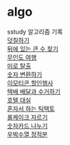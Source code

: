 # algo

sstudy 알고리즘 기록
<br>
[덧칠하기](https://school.programmers.co.kr/learn/courses/30/lessons/161989)
<br>
[뒤에 있는 큰 수 찾기](https://school.programmers.co.kr/learn/courses/30/lessons/154539)
<br>
[무인도 여행](https://school.programmers.co.kr/learn/courses/30/lessons/154540)
<br>
[미로 탈출](https://school.programmers.co.kr/learn/courses/30/lessons/159993)
<br>
[숫자 변환하기](https://school.programmers.co.kr/learn/courses/30/lessons/154538)
<br>
[이모티콘 할인행사](https://school.programmers.co.kr/learn/courses/30/lessons/150368)
<br>
[택배 배달과 수거하기](https://school.programmers.co.kr/learn/courses/30/lessons/150369)
<br>
[호텔 대실](https://school.programmers.co.kr/learn/courses/30/lessons/155651)
<br>
[혼자서 하는 틱택토](https://school.programmers.co.kr/learn/courses/30/lessons/160585)
<br>
[롤케이크 자르기](https://school.programmers.co.kr/learn/courses/30/lessons/132265)
<br>
[숫자카드 나누기](https://school.programmers.co.kr/learn/courses/30/lessons/135807)
<br>
[우박수열 정적분](https://school.programmers.co.kr/learn/courses/30/lessons/134239)
